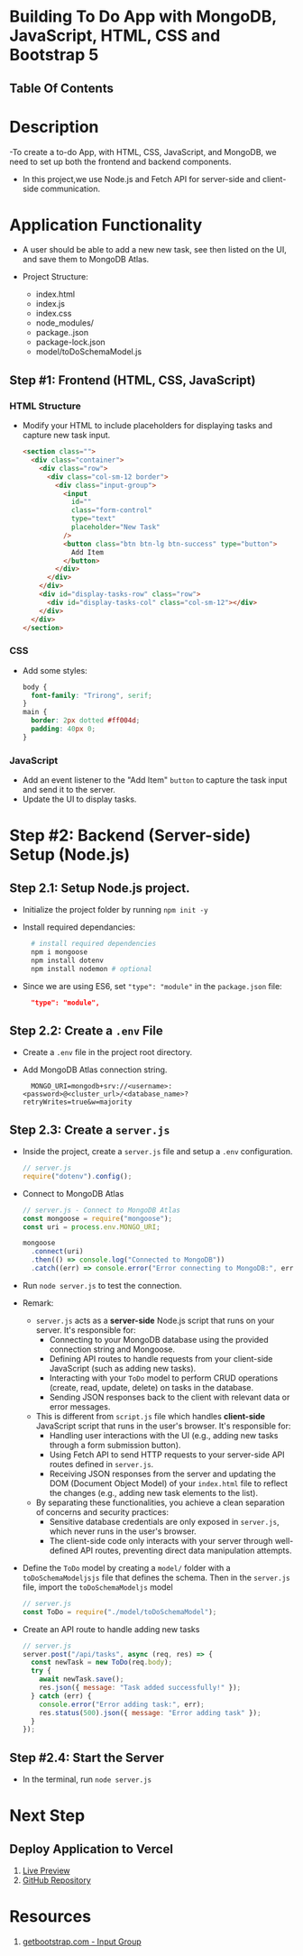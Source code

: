 # Building To Do App with MongoDB, JavaScript, HTML, CSS and Bootstrap 5

## Table Of Contents

# Description

-To create a to-do App, with HTML, CSS, JavaScript, and MongoDB, we need to set up both the frontend and backend components.

- In this project,we use Node.js and Fetch API for server-side and client-side communication.

# Application Functionality

- A user should be able to add a new new task, see then listed on the UI, and save them to MongoDB Atlas.

- Project Structure:
  - index.html
  - index.js
  - index.css
  - node_modules/
  - package..json
  - package-lock.json
  - model/toDoSchemaModel.js

## Step #1: Frontend (HTML, CSS, JavaScript)

### HTML Structure

- Modify your HTML to include placeholders for displaying tasks and capture new task input.
  ```html
  <section class="">
    <div class="container">
      <div class="row">
        <div class="col-sm-12 border">
          <div class="input-group">
            <input
              id=""
              class="form-control"
              type="text"
              placeholder="New Task"
            />
            <button class="btn btn-lg btn-success" type="button">
              Add Item
            </button>
          </div>
        </div>
      </div>
      <div id="display-tasks-row" class="row">
        <div id="display-tasks-col" class="col-sm-12"></div>
      </div>
    </div>
  </section>
  ```

### CSS

- Add some styles:
  ```css
  body {
    font-family: "Trirong", serif;
  }
  main {
    border: 2px dotted #ff004d;
    padding: 40px 0;
  }
  ```

### JavaScript

- Add an event listener to the "Add Item" `button` to capture the task input and send it to the server.
- Update the UI to display tasks.

# Step #2: Backend (Server-side) Setup (Node.js)

## Step 2.1: Setup Node.js project.

- Initialize the project folder by running `npm init -y`
- Install required dependancies:

  ```sh
    # install required dependencies
    npm i mongoose
    npm install dotenv
    npm install nodemon # optional
  ```

- Since we are using ES6, set `"type": "module"` in the `package.json` file:
  ```json
    "type": "module",
  ```

## Step 2.2: Create a `.env` File

- Create a `.env` file in the project root directory.
- Add MongoDB Atlas connection string.

  ```env
    MONGO_URI=mongodb+srv://<username>:<password>@<cluster_url>/<database_name>?retryWrites=true&w=majority
  ```

## Step 2.3: Create a `server.js`

- Inside the project, create a `server.js` file and setup a `.env` configuration.
  ```js
  // server.js
  require("dotenv").config();
  ```
- Connect to MongoDB Atlas

  ```js
  // server.js - Connect to MongoDB Atlas
  const mongoose = require("mongoose");
  const uri = process.env.MONGO_URI;

  mongoose
    .connect(uri)
    .then(() => console.log("Connected to MongoDB"))
    .catch((err) => console.error("Error connecting to MongoDB:", err));
  ```

- Run `node server.js` to test the connection.
- Remark:

  - `server.js` acts as a **server-side** Node.js script that runs on your server. It's responsible for:
    - Connecting to your MongoDB database using the provided connection string and Mongoose.
    - Defining API routes to handle requests from your client-side JavaScript (such as adding new tasks).
    - Interacting with your `ToDo` model to perform CRUD operations (create, read, update, delete) on tasks in the database.
    - Sending JSON responses back to the client with relevant data or error messages.
  - This is different from `script.js` file which handles **client-side** JavaScript script that runs in the user's browser. It's responsible for:
    - Handling user interactions with the UI (e.g., adding new tasks through a form submission button).
    - Using Fetch API to send HTTP requests to your server-side API routes defined in `server.js`.
    - Receiving JSON responses from the server and updating the DOM (Document Object Model) of your `index.html` file to reflect the changes (e.g., adding new task elements to the list).
  - By separating these functionalities, you achieve a clean separation of concerns and security practices:
    - Sensitive database credentials are only exposed in `server.js`, which never runs in the user's browser.
    - The client-side code only interacts with your server through well-defined API routes, preventing direct data manipulation attempts.

- Define the `ToDo` model by creating a `model/` folder with a `toDoSchemaModeljsjs` file that defines the schema. Then in the `server.js` file, import the `toDoSchemaModeljs` model
  ```js
  // server.js
  const ToDo = require("./model/toDoSchemaModel");
  ```
- Create an API route to handle adding new tasks
  ```js
  // server.js
  server.post("/api/tasks", async (req, res) => {
    const newTask = new ToDo(req.body);
    try {
      await newTask.save();
      res.json({ message: "Task added successfully!" });
    } catch (err) {
      console.error("Error adding task:", err);
      res.status(500).json({ message: "Error adding task" });
    }
  });
  ```

## Step #2.4: Start the Server

- In the terminal, run `node server.js`

# Next Step

## Deploy Application to Vercel

1. [Live Preview]()
2. [GitHub Repository]()

# Resources

1. [getbootstrap.com - Input Group](https://getbootstrap.com/docs/5.0/forms/input-group/)
